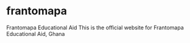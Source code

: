 # frantomapa
Frantomapa Educational Aid
This is the official website for Frantomapa Educational Aid, Ghana
